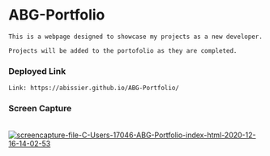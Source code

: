 # ABG-Portfolio
```
This is a webpage designed to showcase my projects as a new developer. 

Projects will be added to the portofolio as they are completed. 
```
### Deployed Link
```
Link: https://abissier.github.io/ABG-Portfolio/
```

### Screen Capture
<br>
<a href="https://ibb.co/tKxmn3d"><img src="https://i.ibb.co/ZXYLvNZ/screencapture-file-C-Users-17046-ABG-Portfolio-index-html-2020-12-16-14-02-53.png" alt="screencapture-file-C-Users-17046-ABG-Portfolio-index-html-2020-12-16-14-02-53" border="0"></a>
